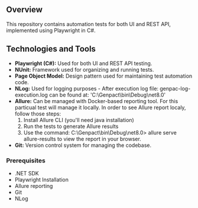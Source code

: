## Overview
This repository contains automation tests for both UI and REST API, implemented using Playwright in C#.

## Technologies and Tools
- **Playwright (C#):** Used for both UI and REST API testing.
- **NUnit:** Framework used for organizing and running tests.
- **Page Object Model:** Design pattern used for maintaining test automation code.
- **NLog:** Used for logging purposes - After execution log file: genpac-log-execution.log
            can be found at: 'C:\Genpact\bin\Debug\net8.0'
- **Allure:** Can be managed with Docker-based reporting tool.
              For this particual test will manage it locally. In order to see Allure report
              localy, follow those steps:
  1. Install Allure CLI (you'll need java installation)
  2. Run the tests to generate Allure results
  3. Use the command: C:\Genpact\bin\Debug\net8.0> allure serve allure-results to view the report in your browser.
- **Git:** Version control system for managing the codebase.


### Prerequisites
- .NET SDK
- Playwright Installation
- Allure reporting
- Git
- NLog
